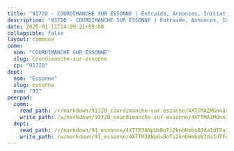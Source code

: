 ```yaml
---
title: "91720 - COURDIMANCHE SUR ESSONNE | Entraide, Annonces, Initiatives"
description: "91720 - COURDIMANCHE SUR ESSONNE | Entraide, Annonces, Initiatives"
date: 2020-01-11T14:09:21+09:00
collapsible: false
layout: commune
comm:
  nom: "COURDIMANCHE SUR ESSONNE"
  slug: courdimanche-sur-essonne
  cp: "91720"
dept:
  nom: "Essonne"
  slug: essonne
  num: "91"
peerpad:
  comm:
    read_path: /r/markdown/91720_courdimanche-sur-essonne/4XTTMAZMGnnar862aF9JjrQFk5y2rrrGyvMArCNFRGhzstFvq
    write_path: /w/markdown/91720_courdimanche-sur-essonne/4XTTMAZMGnnar862aF9JjrQFk5y2rrrGyvMArCNFRGhzstFvq-K3TgUPU2cvaMVZhGJoCaRhYY3YgBtxAp27jSxW436KEc2um5UJ2b7Tsb8JjxKVikwxF3TAUCt73Mi1qtDHKpFDZXsirWYtF8PDt96G1LxDtbDbpiQZbXmef8wNbGHDShUVoLpjCu
  dept:
    read_path: /r/markdown/91_essonne/4XTTM3ANpUsBoTi2knbHmboBJda1dTFu7ky8ZK9dB2RyMMfWF
    write_path: /w/markdown/91_essonne/4XTTM3ANpUsBoTi2knbHmboBJda1dTFu7ky8ZK9dB2RyMMfWF-K3TgUyWqeJSocSvH4aaj1ao8GVHVL7XNdUYQ4QUUeH9BAdnr24zoBJ2C3FCPvjfnNG6dyrzadtyfizxGKpMjZFU9wDjSpA4g6VtDcxL8iEmbLsyV9TFoF7XzgcRopbNZHgpYvcW3
---
```


